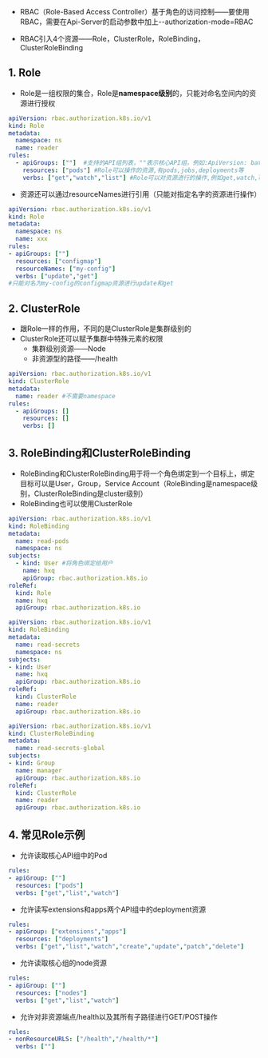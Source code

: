 * RBAC（Role-Based Access Controller）基于角色的访问控制——要使用RBAC，需要在Api-Server的启动参数中加上--authorization-mode=RBAC



* RBAC引入4个资源——Role，ClusterRole，RoleBinding，ClusterRoleBinding



## 1. Role

* Role是一组权限的集合，Role是**namespace级别**的，只能对命名空间内的资源进行授权

```yaml
apiVersion: rbac.authorization.k8s.io/v1
kind: Role
metadata:
  namespace: ns
  name: reader
rules:
  - apiGroups: [""]  #支持的API组列表，""表示核心API组，例如:ApiVersion: batch/v1, ApiVersion: extension:v1, ApiVersion:apps/v1等
    resources: ["pods"] #Role可以操作的资源,有pods,jobs,deployments等
    verbs: ["get","watch","list"] #Role可以对资源进行的操作,例如get,watch,list,delete,replace等
```

* 资源还可以通过resourceNames进行引用（只能对指定名字的资源进行操作）

```yaml
apiVersion: rbac.authorization.k8s.io/v1
kind: Role
metadata:
  namespace: ns
  name: xxx
rules:
- apiGroups: [""]
  resources: ["configmap"]
  resourceNames: ["my-config"]
  verbs: ["update","get"]
#只能对名为my-config的configmap资源进行update和get
```



## 2. ClusterRole

* 跟Role一样的作用，不同的是ClusterRole是集群级别的
* ClusterRole还可以赋予集群中特殊元素的权限
  * 集群级别资源——Node
  * 非资源型的路径——/health

```yml
apiVersion: rbac.authorization.k8s.io/v1
kind: ClusterRole
metadata:
  name: reader #不需要namespace
rules:
  - apiGroups: []
    resources: []
    verbs: []
```



## 3. RoleBinding和ClusterRoleBinding

* RoleBinding和ClusterRoleBinding用于将一个角色绑定到一个目标上，绑定目标可以是User，Group，Service Account（RoleBinding是namespace级别，ClusterRoleBinding是cluster级别）
* RoleBinding也可以使用ClusterRole

```yaml
apiVersion: rbac.authorization.k8s.io/v1
kind: RoleBinding
metadata:
  name: read-pods
  namespace: ns
subjects:
  - kind: User #将角色绑定给用户
    name: hxq
    apiGroup: rbac.authorization.k8s.io
roleRef:
  kind: Role
  name: hxq
  apiGroup: rbac.authorization.k8s.io
```

```yml
apiVersion: rbac.authorization.k8s.io/v1
kind: RoleBinding
metadata:
  name: read-secrets
  namespace: ns
subjects:
- kind: User
  name: hxq
  apiGroup: rbac.authorization.k8s.io
roleRef:
  kind: ClusterRole
  name: reader
  apiGroup: rbac.authorization.k8s.io
```

```yaml
apiVersion: rbac.authorization.k8s.io/v1
kind: ClusterRoleBinding
metadata:
  name: read-secrets-global
subjects:
- kind: Group
  name: manager
  apiGroup: rbac.authorization.k8s.io
roleRef:
  kind: ClusterRole
  name: reader
  apiGroup: rbac.authorization.k8s.io
```



## 4. 常见Role示例

* 允许读取核心API组中的Pod

```yaml
rules:
- apiGroup: [""]
  resources: ["pods"]
  verbs: ["get","list","watch"]
```

* 允许读写extensions和apps两个API组中的deployment资源

```yaml
rules:
- apiGroup: ["extensions","apps"]
  resources: ["deployments"]
  verbs: ["get","list","watch","create","update","patch","delete"]
```

* 允许读取核心组的node资源

```yaml
rules:
- apiGroup: [""]
  resources: ["nodes"]
  verbs: ["get","list","watch"]
```

* 允许对非资源端点/health以及其所有子路径进行GET/POST操作

```yaml
rules:
- nonResourceURLS: ["/health","/health/*"]
  verbs: [""]
```

